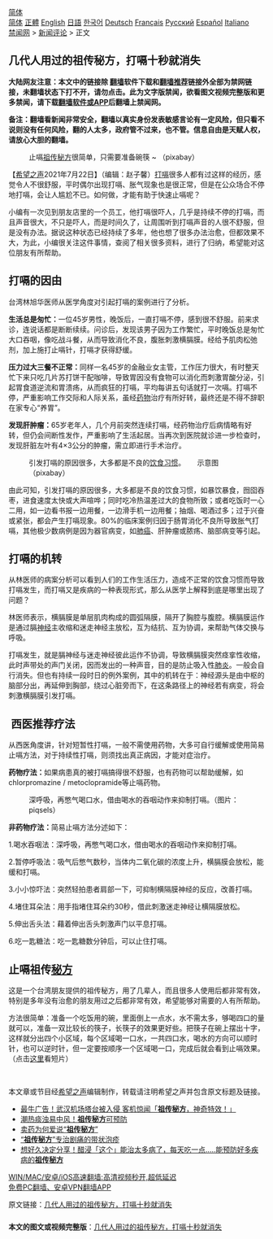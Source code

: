  <!-- 面包屑导航 --> <div class="breadcrumb"><!-- GTranslate: https://gtranslate.io/ -->  <div class="switcher notranslate">  <div class="selected">  <a href="#" onclick="return false;"> 简体</a>  </div>  <div class="option">  <a href="https://www.bannedbook.org" onclick="doGTranslate('zh-CN|zh-CN');jQuery('div.switcher div.selected a').html(jQuery(this).html());return false;" title="简体中文" class="nturl selected"> 简体</a>  <a href="https://www.bannedbook.org/zh-tw/" onclick="doGTranslate('zh-CN|zh-TW');jQuery('div.switcher div.selected a').html(jQuery(this).html());return false;" title="繁體中文" class="nturl"> 正體</a>  <a href="https://www.bannedbook.org/en/" onclick="doGTranslate('zh-CN|en');jQuery('div.switcher div.selected a').html(jQuery(this).html());return false;" title="English" class="nturl"> English</a>  <a href="https://www.bannedbook.org/ja/" onclick="doGTranslate('zh-CN|ja');jQuery('div.switcher div.selected a').html(jQuery(this).html());return false;" title="日本語" class="nturl"> 日語</a>  <a href="https://www.bannedbook.org/ko/" onclick="doGTranslate('zh-CN|ko');jQuery('div.switcher div.selected a').html(jQuery(this).html());return false;" title="한국어" class="nturl"> 한국어</a>  <a href="https://www.bannedbook.org/de/" onclick="doGTranslate('zh-CN|de');jQuery('div.switcher div.selected a').html(jQuery(this).html());return false;" title="Deutsch" class="nturl"> Deutsch</a>  <a href="https://www.bannedbook.org/fr/" onclick="doGTranslate('zh-CN|fr');jQuery('div.switcher div.selected a').html(jQuery(this).html());return false;" title="Français" class="nturl"> Français</a>  <a href="https://www.bannedbook.org/ru/" onclick="doGTranslate('zh-CN|ru');jQuery('div.switcher div.selected a').html(jQuery(this).html());return false;" title="Русский" class="nturl"> Русский</a>  <a href="https://www.bannedbook.org/es/" onclick="doGTranslate('zh-CN|es');jQuery('div.switcher div.selected a').html(jQuery(this).html());return false;" title="Español" class="nturl"> Español</a>  <a href="https://www.bannedbook.org/it/" onclick="doGTranslate('zh-CN|it');jQuery('div.switcher div.selected a').html(jQuery(this).html());return false;" title="Italiano" class="nturl"> Italiano</a>  </div>  </div>      <div class='breadcrumb-sub'><!-- Breadcrumb NavXT 6.3.0 --> <a href="https://www.bannedbook.org/" class="home">禁闻网</a> &gt; <a href="https://www.bannedbook.org/bnews/comments/" class="category">新闻评论</a> &gt; 正文</div></div><h2>几代人用过的祖传秘方，打嗝十秒就消失</h2> <p class="notice"><b>大陆网友注意：本文中的链接除 <a href="https://github.com/bannedbook/fanqiang" >翻墙</a>软件下载和<a href="https://github.com/killgcd/justmysocks/blob/master/README.md">翻墙推荐</a>链接外全部为禁网链接，未翻墙状态下打不开，请勿点击。此为文字版禁闻，欲看图文视频完整版和更多禁闻，请下载<a href="https://github.com/bannedbook/fanqiang">翻墙软件或APP</a>后翻墙上禁闻网。</p><p>备注：翻墙看新闻非常安全，翻墙以真实身份发表敏感言论有一定风险，但只看不说则没有任何风险，翻的人太多，政府管不过来，也不管。信息自由是天赋人权，请放心大胆的翻墙。</b></p>  <div class="entry"> <figure> <p><figcaption>止嗝<a href="https://www.bannedbook.org/bnews/tag/%E7%A5%96%E4%BC%A0%E7%A7%98%E6%96%B9/" class="st_tag internal_tag" rel="tag" title="标签 祖传秘方 下的日志">祖传秘方</a>很简单，只需要准备碗筷 ~ （pixabay）</figcaption></figure> <p>【<span class='wp_keywordlink_affiliate'><a href="https://www.soundofhope.org" title="希望之声" target="_blank">希望之声</a></span>2021年7月22日】（编辑：赵子馨）<a href="https://www.bannedbook.org/bnews/tag/%E6%89%93%E5%97%9D/" class="st_tag internal_tag" rel="tag" title="标签 打嗝 下的日志">打嗝</a>很多人都有过这样的经历，感觉令人不很舒服，平时偶尔出现打嗝、胀气现象也是很正常，但是在公众场合不停地打嗝，会让人尴尬不已。如何做，才能有助于快速止嗝呢？</p> <p>小编有一次见到朋友店里的一个员工，他打嗝很吓人，几乎是持续不停的打嗝，而且声音很大，不只是吓人，而是时间久了，让周围听到打嗝声音的人很不舒服，但是没有办法。据说这种状态已经持续了多年，他也想了很多办法治愈，但都效果不大，为此，小编很关注这件事情，查阅了相关很多资料，进行了归纳，希望能对这位朋友有所帮助。</p> <h2><strong>打嗝的因由</strong></h2> <p>台湾林旭华医师从医学角度对引起打嗝的案例进行了分析。</p> <p><strong>生活总是匆忙：</strong>一位45岁男性，晚饭后，一直打嗝不停，感到很不舒服。前来求诊，连说话都是断断续续。问诊后，发现该男子因为工作繁忙，平时晚饭总是匆忙大口吞咽，像吃战斗餐，从而导致消化不良，腹胀刺激横膈膜。经给予肌肉松弛剂，加上施打止嗝针，打嗝才获得舒缓。</p> <p><strong>压力过大三餐不正常：</strong>同样一名45岁的金融业女主管，工作压力很大，有时整天忙下来只吃几片苏打饼干配咖啡，导致胃因没有食物可以消化而刺激胃酸分泌，引起胃食道逆流和胃溃疡，从而疯狂的打嗝，平均每讲五句话就打一次嗝。打嗝不停，严重影响工作交际和人际关系，虽经<a href="https://www.bannedbook.org/bnews/tag/%e8%8d%af%e7%89%a9/" class="st_tag internal_tag" rel="tag" title="标签 药物 下的日志">药物</a>治疗有所好转，最终还是不得不辞职在家专心“养胃”。</p> <p><strong>发现肝肿瘤：</strong>65岁老年人，几个月前突然连续打嗝，经药物治疗后病情略有好转，但仍会间断性发作，严重影响了生活起居。当再次到医院就诊进一步检查时，发现肝脏左叶有4×3公分的肿瘤，需立即进行手术治疗。</p>  <figure><figcaption>引发打嗝的原因很多，大多都是不良的<a href="https://www.bannedbook.org/bnews/tag/%E9%A5%AE%E9%A3%9F%E4%B9%A0%E6%83%AF/" class="st_tag internal_tag" rel="tag" title="标签 饮食习惯 下的日志">饮食习惯</a>。&nbsp; &nbsp; &nbsp; 示意图（pixabay）</figcaption></figure> <p>由此可知，引发打嗝的原因很多，大多都是不良的饮食习惯，如暴饮暴食，囫囵吞枣，进食速度太快或大声喧哗；同时吃冷热温差过大的食物所致；或者吃饭时一心二用，如一边看书报一边用餐，一边滑手机一边用餐；抽烟、喝酒过多；过于兴奋或紧张，都会产生打嗝现象。80%的临床案例归因于肠胃消化不良所导致胀气打嗝，其他极少数病例是因为器官病变，如<a href="https://www.bannedbook.org/bnews/tag/%e8%82%ba%e7%99%8c/" class="st_tag internal_tag" rel="tag" title="标签 肺癌 下的日志">肺癌</a>、肝肿瘤或脓疡、脑部病变等引起。</p> <h2><strong>打嗝的机转 </strong></h2> <p>从林医师的病案分析可以看到人们的工作生活压力，造成不正常的饮食习惯而导致打嗝发生，而打嗝又是疾病的一种表现形式，那么从医学上解释到底是哪里出现了问题？</p> <p>林医师表示，横膈膜是单层肌肉构成的圆弧隔膜，隔开了胸腔与腹腔。横膈膜运作是通过膈<a href="https://www.bannedbook.org/bnews/tag/%E7%A5%9E%E7%BB%8F/" class="st_tag internal_tag" rel="tag" title="标签 神经 下的日志">神经</a>主收缩和迷走神经主放松，互为结抗、互为协调，来帮助气体交换与呼吸。</p> <p>打嗝发生，就是膈神经与迷走神经彼此运作不协调，导致横膈膜突然痉挛性收缩，此时声带处的声门关闭，因而发出的一种声音，目的是防止吸入性<a href="https://www.bannedbook.org/bnews/tag/%e8%82%ba%e7%82%8e/" class="st_tag internal_tag" rel="tag" title="标签 肺炎 下的日志">肺炎</a>。一般会自行消失。但也有持续一段时日的例外案例，其中的机转在于：神经源头是由中枢的脑部分出，再延伸到胸部，绕过心脏旁而下，在这条路径上的神经若有病变，将会刺激横膈膜引发打嗝。</p> <h2><strong> 西医推荐疗法</strong></h2> <p>从西医角度讲，针对短暂性打嗝，一般不需使用药物，大多可自行缓解或使用简易止嗝方法，对于持续性打嗝，则须找出真正病因，才能对症治疗。</p> <p><strong>药物疗法：</strong>如果病患真的被打嗝搞得很不舒服，也有药物可以帮助缓解，如chlorpromazine / metoclopramide等止嗝药物。</p>  <figure><figcaption>深呼吸，再憋气喝口水，借由喝水的吞咽动作来抑制打嗝。（图片：piqsels）</figcaption></figure> <p><strong>非药物疗法：</strong>简易止嗝方法分述如下：</p> <p>1.喝水吞咽法：深呼吸，再憋气喝口水，借由喝水的吞咽动作来抑制打嗝。</p> <p>2.暂停呼吸法：吸气后憋气数秒，当体内二氧化碳的浓度上升，横膈膜会放松，能缓和打嗝。</p> <p>3.小小惊吓法：突然轻拍患者肩部一下，可抑制横隔膜神经的反应，改善打嗝。</p> <p>4.堵住耳朵法：用手指堵住耳朵约30秒，借此刺激迷走神经让横隔膜放松。</p> <p>5.伸出舌头法：藉着伸出舌头刺激声门以平息打嗝。</p>  <p>6.吃一匙糖法：吃一匙糖数分钟后，可以止住打嗝。</p> <h2><strong>止嗝祖传<a href="https://www.bannedbook.org/bnews/tag/%e7%a7%98%e6%96%b9/" class="st_tag internal_tag" rel="tag" title="标签 秘方 下的日志">秘方</a></strong></h2> <p>这是一个台湾朋友提供的祖传秘方，用了几辈人，而且很多人使用后都非常有效，特别是多年没有治愈的朋友用过之后都非常有效，希望能够对需要的人有所帮助。</p> <p>方法很简单：准备一个吃饭用的碗，里面倒上一点水，水不需太多，够喝四口的量就可以，准备一双比较长的筷子，长筷子的效果更好些。把筷子在碗上摆出十字，这样就分出四个小区域，每个区域喝一口水，一共四口水，喝水的方向可以顺时针，也可以逆时针，但一定要按顺序一个区域喝一口，完成后就会看到止嗝效果。（点击<a href="https://youtu.be/Qd7luTnydU8?t=1">这里</a>看短片）</p> <p> </p> <p>本文章或节目经<a href="https://www.bannedbook.org/bnews/tag/%e5%b8%8c%e6%9c%9b%e4%b9%8b%e5%a3%b0/" class="st_tag internal_tag" rel="tag" title="标签 希望之声 下的日志">希望之声</a>编辑制作，转载请注明希望之声并包含原文标题及链接。 </p> <ul class='op-related-articles' title='相关阅读'> <li><a href='https://www.bannedbook.org/bnews/topimagenews/20180902/992809.html' target='_blank'>最牛广告！武汉机场塔台被入侵 客机惊闻「<b>祖传秘方</b>，神奇特效！」</a></li> <li><a href='https://www.bannedbook.org/bnews/cnnews/20180803/981130.html' target='_blank'>潮热痰浊易中风！<b>祖传秘方</b>可预防</a></li> <li><a href='https://www.bannedbook.org/bnews/lishi/20131015/662013.html' target='_blank'>卖药为何爱说“<b>祖传秘方</b>”</a></li> <li><a href='https://www.bannedbook.org/bnews/health/20160223/505571.html' target='_blank'>“<b>祖传秘方</b>”专治剧痛的带状泡疹</a></li> <li><a href='https://www.bannedbook.org/bnews/health/20150502/392339.html' target='_blank'>想好久决定分享！醋浸「这个」能治太多病了，每天吃一点.....能预防好多疾病的<b>祖传秘方</b></a></li> </ul> <p class="texttj"> <a href="https://github.com/bannedbook/fanqiang/wiki/V2ray%E6%9C%BA%E5%9C%BA" target="_blank">WIN/MAC/安卓/iOS高速翻墙:高清视频秒开,超低延迟</a><br/> <a href="https://github.com/bannedbook/fanqiang/wiki/%E7%A6%81%E9%97%BB%E7%BD%91%E5%AE%89%E5%8D%93%E7%BF%BB%E5%A2%99%E6%96%B0%E9%97%BBAPP" target="_blank">免费PC翻墙、安卓VPN翻墙APP</a></p> <p>原文链接：<a class="src_link"  href="https://www.soundofhope.org/post/527612" target="_blank">几代人用过的祖传秘方，打嗝十秒就消失</a></p><a name='sharetosocial'></a>  <div style="margin-bottom:5px;padding-bottom:5px;clear:both"> <div id="archive-pix-1" class="banner-ads"> <!-- AuctionX Display platform tag START --> <div id="26318x728x90x621x_ADSLOT2" clicktrack="%%CLICK_URL_ESC%%"></div> <!-- AuctionX Display platform tag END --> </div> <div id="archive-pix-2" class="banner-ads"> <!-- AuctionX Display platform tag START --> <div id="26315x300x250x621x_ADSLOT2" clicktrack="%%CLICK_URL_ESC%%"></div> <!-- AuctionX Display platform tag END --> </div> </div>  <div id="archive-pix-1" class="banner-ads"> <!-- AuctionX Display platform tag START --> <div id="26318x728x90x621x_ADSLOT3" clicktrack="%%CLICK_URL_ESC%%"></div> <!-- AuctionX Display platform tag END --> </div> <div><b>本文的图文或视频完整版</b>：<a href='https://www.bannedbook.org/bnews/comments/20210723/1592343.html'>几代人用过的祖传秘方，打嗝十秒就消失</a></div>  </div><!--END ENTRY--> 